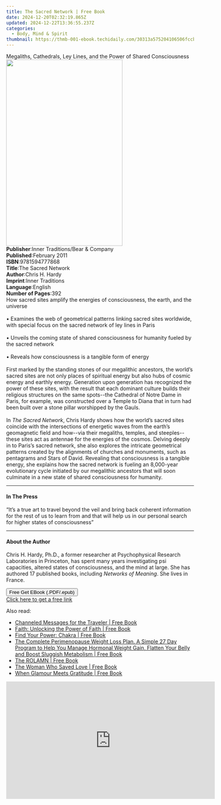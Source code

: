 ```yaml
---
title: The Sacred Network | Free Book
date: 2024-12-20T02:32:19.865Z
updated: 2024-12-22T13:36:55.237Z
categories:
  - Body, Mind & Spirit
thumbnail: https://thmb-001-ebook.techidaily.com/30313a575204106506fccbc5588c8a4ba9cd7c30f433f39b6daf9d316d958e53.jpg
---
```

<main id="book-container">
  <div class="flex flex-col">
    <div class="book-brief flex-1 py-6 px-4 sm:p-6 md:py-10 md:px-8">
      <!-- brief-->
      <div class="book-brief-main">
        Megaliths, Cathedrals, Ley Lines, and the Power of Shared Consciousness
      </div>
    </div>
    <div
      class="book-meta-info flex-1 grid gap-4 col-start-1 col-end-3 row-start-1 sm:mb-6 sm:grid-cols-4 lg:gap-6 lg:col-start-2 lg:row-end-6 lg:row-span-6 lg:mb-0"
    >
      <div
        class="book-meta-info-left place-content-center mt-4 p-4 text-sm leading-6 col-start-2 col-span-2 dark:text-slate-400"
      >
        <img
          class="w-full h-500 object-cover rounded-lg sm:h-255 sm:col-span-2 lg:col-span-full"
          src="https://img-001-ebook.techidaily.com/1a7b368218351bd8543d22aa2dc212ddc3808f5b6b5807bfb4647a008ed884fb.jpg"
          alt=""
          width="312"
          height="500"
        />
      </div>
      <div
        class="book-meta-info-right mt-2 col-start-1 row-start-2 col-span-3 self-center"
      >
        <!-- meta data  -->
        <div class="flex flex-col px-4 md:px-8">
          <div class="flex-1">
            <strong>Publisher</strong>:<span class="px-2"
              >Inner Traditions/Bear &amp; Company</span
            >
          </div>
          <div class="flex-1">
            <strong>Published</strong>:<span class="px-2">February 2011</span>
          </div>
          <div class="flex-1">
            <strong>ISBN</strong>:<span class="px-2">9781594777868</span>
          </div>
          <div class="flex-1">
            <strong>Title</strong>:<span class="px-2">The Sacred Network</span>
          </div>
          <div class="flex-1">
            <strong>Author</strong>:<span class="px-2">Chris H. Hardy</span>
          </div>
          <div class="flex-1">
            <strong>Imprint</strong>:<span class="px-2">Inner Traditions</span>
          </div>
          <div class="flex-1">
            <strong>Language</strong>:<span class="px-2">English</span>
          </div>
          <div class="flex-1">
            <strong>Number of Pages</strong>:<span class="px-2">392</span>
          </div>
        </div>
      </div>
    </div>
    <div class="book-description flex-1 py-6 px-4 sm:p-6 md:py-10 md:px-8">
      <div class="book-description-main">
        <div accordion-content="" id="description">
          How sacred sites amplify the energies of consciousness, the earth, and
          the universe <br />
          <br />• Examines the web of geometrical patterns linking sacred sites
          worldwide, with special focus on the sacred network of ley lines in
          Paris <br />
          <br />• Unveils the coming state of shared consciousness for humanity
          fueled by the sacred network <br />
          <br />• Reveals how consciousness is a tangible form of energy <br />
          <br />First marked by the standing stones of our megalithic ancestors,
          the world’s sacred sites are not only places of spiritual energy but
          also hubs of cosmic energy and earthly energy. Generation upon
          generation has recognized the power of these sites, with the result
          that each dominant culture builds their religious structures on the
          same spots--the Cathedral of Notre Dame in Paris, for example, was
          constructed over a Temple to Diana that in turn had been built over a
          stone pillar worshipped by the Gauls. <br />
          <br />In <i>The Sacred Network</i>, Chris Hardy shows how the world’s
          sacred sites coincide with the intersections of energetic waves from
          the earth’s geomagnetic field and how--via their megaliths, temples,
          and steeples--these sites act as antennae for the energies of the
          cosmos. Delving deeply in to Paris’s sacred network, she also explores
          the intricate geometrical patterns created by the alignments of
          churches and monuments, such as pentagrams and Stars of David.
          Revealing that consciousness is a tangible energy, she explains how
          the sacred network is fueling an 8,000-year evolutionary cycle
          initiated by our megalithic ancestors that will soon culminate in a
          new state of shared consciousness for humanity.
        </div>
        <div class="accordion-fader"></div>
      </div>
    </div>
    <div class="book-excerpts flex-1 py-6 px-4 sm:p-6 md:py-10 md:px-8">
      <!-- excerpts-->
      <div class="book-excerpts-main">
        <hr />
        <h4 class="placeholder placeholder-heading">
          <span>In The Press</span>
        </h4>
        <p>
          “It’s a true art to travel beyond the veil and bring back coherent
          information for the rest of us to learn from and that will help us in
          our personal search for higher states of consciousness”
        </p>
      </div>
    </div>
    <div class="book-about-author flex-1 py-6 px-4 sm:p-6 md:py-10 md:px-8">
      <!-- about author-->
      <div class="book-main-author-main">
        <hr />
        <h4 class="placeholder placeholder-heading">
          <span>About the Author</span>
        </h4>
        <p>
          Chris H. Hardy, Ph.D., a former researcher at Psychophysical Research
          Laboratories in Princeton, has spent many years investigating psi
          capacities, altered states of consciousness, and the mind at large.
          She has authored 17 published books, including
          <i>Networks of Meaning</i>. She lives in France.
        </p>
      </div>
    </div>
    <div class="book-free-get flex-1 py-6 px-4 sm:p-6 md:py-10 md:px-8">
      <button
        id="btn-free-get"
        class="bg-blue-500 hover:bg-blue-700 text-white font-bold py-2 px-4 rounded"
      >
        Free Get EBook (.PDF/.epub)
      </button>
      <div id="countdown-display" class="px-2 text-lg mt-2"></div>
      <a
        id="free-link"
        class="hidden bg-blue-500 hover:bg-blue-700 text-white font-bold py-2 px-4 rounded"
        href="https://www.ebooks.com/en-us/book/95782140/the-sacred-network/chris-h-hardy/"
        target="_blank"
        >Click here to get a free link</a
      >
    </div>
    <script>
      let countdownTime = 0;
      let countdownInterval = null;
      document
        .getElementById('btn-free-get')
        .addEventListener('click', startCountdown);
      function startCountdown() {
        countdownTime = new Date().getTime() + 60000 * 3;
        countdownInterval = setInterval(updateCountdown, 1000);
        document.getElementById('btn-free-get').disabled = true;
        document
          .getElementById('btn-free-get')
          .classList.add('bg-gray-500', 'cursor-not-allowed');
      }
      function updateCountdown() {
        let currentTime = new Date().getTime();
        let timeLeft = countdownTime - currentTime;
        let secondsLeft = Math.floor(timeLeft / 1000);
        document.getElementById('countdown-display').innerHTML =
          `Remaining time: ${secondsLeft} seconds.`;
        if (secondsLeft <= 0) {
          clearInterval(countdownInterval);
          document.getElementById('btn-free-get').classList.add('hidden');
          document.getElementById('free-link').classList.remove('hidden');
          document.getElementById('countdown-display').innerHTML = '';
        }
      }
    </script>
  </div>
</main>

<ins class="adsbygoogle"
      style="display:block"
      data-ad-client="ca-pub-7571918770474297"
      data-ad-slot="8358498916"
      data-ad-format="auto"
      data-full-width-responsive="true"></ins>
    

<span class="atpl-alsoreadstyle">Also read:</span>
<div><ul>
<li><a href="https://novels-ebooks.techidaily.com/210839366-9781088123744-channeled-messages-for-the-traveler/"><u>Channeled Messages for the Traveler | Free Book</u></a></li>
<li><a href="https://novels-ebooks.techidaily.com/210839405-9798889130956-faith-unlocking-the-power-of-faith/"><u>Faith: Unlocking the Power of Faith | Free Book</u></a></li>
<li><a href="https://novels-ebooks.techidaily.com/210838912-9781841815503-find-your-power-chakra/"><u>Find Your Power: Chakra | Free Book</u></a></li>
<li><a href="https://novels-ebooks.techidaily.com/210839791-9781739725112-the-complete-perimenopause-weight-loss-plan-a-simple-27-day-program-to-help-you-manage-hormonal-weight-gain-flatten-your-belly-and-boost-sluggish-metabolism/"><u>The Complete Perimenopause Weight Loss Plan. A Simple 27 Day Program to Help You Manage Hormonal Weight Gain, Flatten Your Belly and Boost Sluggish Metabolism | Free Book</u></a></li>
<li><a href="https://novels-ebooks.techidaily.com/210838975-9781684989164-the-rolamn/"><u>The ROLAMN | Free Book</u></a></li>
<li><a href="https://novels-ebooks.techidaily.com/210839251-9781737724339-the-woman-who-saved-love/"><u>The Woman Who Saved Love | Free Book</u></a></li>
<li><a href="https://novels-ebooks.techidaily.com/210839131-9780648225126-when-glamour-meets-gratitude/"><u>When Glamour Meets Gratitude | Free Book</u></a></li>
</ul></div>

<!-- affiliate ads begin -->
<iframe width="560" height="315" src="https://www.youtube.com/embed/JlX-G8rBs1w?si=iIhUoWAq5x3YK9rA" title="YouTube video player" frameborder="0" allow="accelerometer; autoplay; clipboard-write; encrypted-media; gyroscope; picture-in-picture; web-share" referrerpolicy="strict-origin-when-cross-origin" allowfullscreen></iframe>
<!-- affiliate ads end -->


